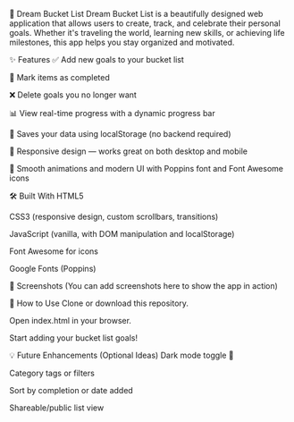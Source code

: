 🌟 Dream Bucket List
Dream Bucket List is a beautifully designed web application that allows users to create, track, and celebrate their personal goals. Whether it's traveling the world, learning new skills, or achieving life milestones, this app helps you stay organized and motivated.

✨ Features
✅ Add new goals to your bucket list

🎯 Mark items as completed

❌ Delete goals you no longer want

📊 View real-time progress with a dynamic progress bar

💾 Saves your data using localStorage (no backend required)

📱 Responsive design — works great on both desktop and mobile

🌈 Smooth animations and modern UI with Poppins font and Font Awesome icons

🛠️ Built With
HTML5

CSS3 (responsive design, custom scrollbars, transitions)

JavaScript (vanilla, with DOM manipulation and localStorage)

Font Awesome for icons

Google Fonts (Poppins)

📸 Screenshots
(You can add screenshots here to show the app in action)

🚀 How to Use
Clone or download this repository.

Open index.html in your browser.

Start adding your bucket list goals!

💡 Future Enhancements (Optional Ideas)
Dark mode toggle 🌙

Category tags or filters

Sort by completion or date added

Shareable/public list view
